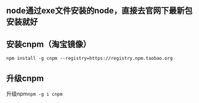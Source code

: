 ## node通过exe文件安装的node，直接去官网下最新包安装就好

## 安装cnpm（淘宝镜像）

```
npm install -g cnpm --registry=https://registry.npm.taobao.org
```

## 升级cnpm

升级npm`npm -g i cnpm`